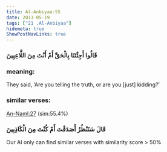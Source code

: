 ```yaml
---
title: Al-Anbiyaa:55
date: 2013-05-19
tags: ["21 .Al-Anbiyaa"]
hidemeta: true 
ShowPostNavLinks: true 
---
```

### قَالُوا أَجِئْتَنَا بِالْحَقِّ أَمْ أَنْتَ مِنَ اللَّاعِبِينَ
### meaning: 
They said, ‘Are you telling the truth, or are you [just] kidding?’
### similar verses: 

[An-Naml:27](/27/27) (sim:55.4%)

### قَالَ سَنَنْظُرُ أَصَدَقْتَ أَمْ كُنْتَ مِنَ الْكَاذِبِينَ

Our AI only can find similar verses with similarity score > 50% 



